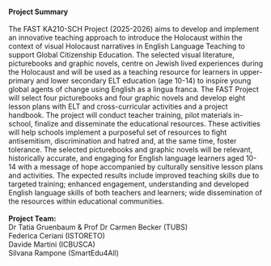 <b>Project Summary</b><br><br>
The FAST KA210-SCH Project (2025-2026) aims to develop and implement an innovative
teaching approach to introduce the Holocaust within the context of visual Holocaust
narratives in English Language Teaching to support Global Citizenship Education. The
selected visual literature, picturebooks and graphic novels, centre on Jewish lived
experiences during the Holocaust and will be used as a teaching resource for learners in
upper-primary and lower secondary ELT education (age 10-14) to inspire young global
agents of change using English as a lingua franca.
The FAST Project will select four picturebooks and four graphic novels and develop eight
lesson plans with ELT and cross-curricular activities and a project handbook. The project
will conduct teacher training, pilot materials in-school, finalize and disseminate the
educational resources. These activities will help schools implement a purposeful set of
resources to fight antisemitism, discrimination and hatred and, at the same time, foster
tolerance.
The selected picturebooks and graphic novels will be relevant, historically accurate, and
engaging for English language learners aged 10-14 with a message of hope accompanied
by culturally sensitive lesson plans and activities. The expected results include improved
teaching skills due to targeted training; enhanced engagement, understanding and
developed English language skills of both teachers and learners; wide dissemination of
the resources within educational communities.<br><br>
<b>Project Team:</b><br>
Dr Tatia Gruenbaum & Prof Dr Carmen Becker (TUBS)<br>
Federica Ceriani (ISTORETO)<br>
Davide Martini (ICBUSCA)<br>
Silvana Rampone (SmartEdu4All)
